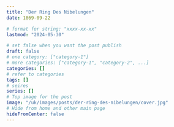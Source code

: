 ```yaml
---
title: "Der Ring Des Nibelungen"
date: 1869-09-22

# format for string: "xxxx-xx-xx"
lastmod: "2024-05-30"

# set false when you want the post publish
draft: false
# one category: ["category-1"]
# more categories: ["category-1", "category-2", ...]
categories: []
# refer to categories
tags: []
# seires
series: []
# Top image for the post
image: "/uk/images/posts/der-ring-des-nibelungen/cover.jpg"
# Hide from home and other main page
hideFromCenter: false
---
```


<!--more-->